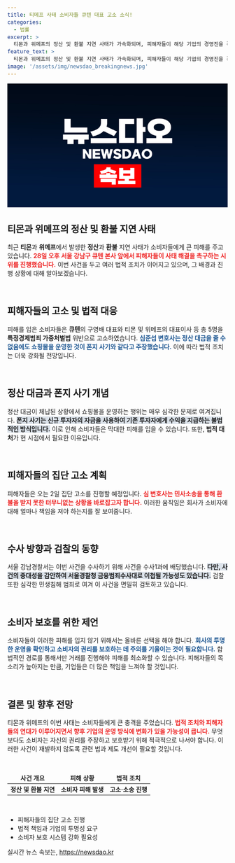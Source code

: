 ```yaml
---
title: 티메프 사태 소비자들 큐텐 대표 고소 소식!
categories:
  - 법률
excerpt: >
  티몬과 위메프의 정산 및 환불 지연 사태가 가속화되며, 피해자들이 해당 기업의 경영진을 경찰에 고소했다. 이번 사건은 소비자 피해를 초래한 중대 범죄로 끊이지 않는 논란에 휘말리고 있다.
feature_text: >
  티몬과 위메프의 정산 및 환불 지연 사태가 가속화되며, 피해자들이 해당 기업의 경영진을 경찰에 고소했다. 이번 사건은 소비자 피해를 초래한 중대 범죄로 끊이지 않는 논란에 휘말리고 있다.
image: '/assets/img/newsdao_breakingnews.jpg'
---
```


<p><img src="/assets/img/newsdao_breakingnews.jpg" alt="firstkoreanews 속보" /></p>

<h2 data-ke-size="size26">티몬과 위메프의 정산 및 환불 지연 사태</h2>

<p data-ke-size="size16">최근 <b>티몬</b>과 <b>위메프</b>에서 발생한 <b>정산</b>과 <b>환불</b> 지연 사태가 소비자들에게 큰 피해를 주고 있습니다. <b><span style="color: #ee2323;">28일 오후 서울 강남구 큐텐 본사 앞에서 피해자들이 사태 해결을 촉구하는 시위를 진행했습니다.</span></b> 이번 사건을 두고 여러 법적 조치가 이어지고 있으며, 그 배경과 진행 상황에 대해 알아보겠습니다.</p>

<p data-ke-size="size16">&nbsp;</p>

<h2 data-ke-size="size26">피해자들의 고소 및 법적 대응</h2>

<p data-ke-size="size16">피해를 입은 소비자들은 <b>큐텐</b>의 구영배 대표와 티몬 및 위메프의 대표이사 등 총 5명을 <b>특정경제범죄 가중처벌법</b> 위반으로 고소하였습니다. <b><span style="color: #1a5490;">심준섭 변호사는 정산 대금을 줄 수 없음에도 쇼핑몰을 운영한 것이 폰지 사기와 같다고 주장했습니다.</span></b> 이에 따라 법적 조치는 더욱 강화될 전망입니다.</p>

<p data-ke-size="size16">&nbsp;</p>

<h2 data-ke-size="size26">정산 대금과 폰지 사기 개념</h2>

<p data-ke-size="size16">정산 대금이 체납된 상황에서 쇼핑몰을 운영하는 행위는 매우 심각한 문제로 여겨집니다. <b><span style="background-color: #21538527;">폰지 사기는 신규 투자자의 자금을 사용하여 기존 투자자에게 수익을 지급하는 불법적인 방식입니다.</span></b> 이로 인해 소비자들은 막대한 피해를 입을 수 있습니다. 또한, <b>법적 대처</b>가 현 시점에서 필요한 이유입니다.</p>

<p data-ke-size="size16">&nbsp;</p>

<h2 data-ke-size="size26">피해자들의 집단 고소 계획</h2>

<p data-ke-size="size16">피해자들은 오는 2일 집단 고소를 진행할 예정입니다. <b><span style="color: #ee2323;">심 변호사는 민사소송을 통해 환불을 받지 못한 터무니없는 상황을 바로잡고자 합니다.</span></b> 이러한 움직임은 회사가 소비자에 대해 얼마나 책임을 져야 하는지를 잘 보여줍니다.</p>

<p data-ke-size="size16">&nbsp;</p>

<h2 data-ke-size="size26">수사 방향과 검찰의 동향</h2>

<p data-ke-size="size16">서울 강남경찰서는 이번 사건을 수사하기 위해 사건을 수사1과에 배당했습니다. <b><span style="background-color: #21538527;">다만, 사건의 중대성을 감안하여 서울경찰청 금융범죄수사대로 이첩될 가능성도 있습니다.</span></b> 검찰 또한 심각한 민생침해 범죄로 여겨 이 사건을 면밀히 검토하고 있습니다.</p>

<p data-ke-size="size16">&nbsp;</p>

<h2 data-ke-size="size26">소비자 보호를 위한 제언</h2>

<p data-ke-size="size16">소비자들이 이러한 피해를 입지 않기 위해서는 올바른 선택을 해야 합니다. <b><span style="color: #1a5490;">회사의 투명한 운영을 확인하고 소비자의 권리를 보호하는 데 주의를 기울이는 것이 필요합니다.</span></b> 합법적인 경로를 통해서만 거래를 진행해야 피해를 최소화할 수 있습니다. 피해자들의 목소리가 높아지는 만큼, 기업들은 더 많은 책임을 느껴야 할 것입니다.</p>

<p data-ke-size="size16">&nbsp;</p>

<h2 data-ke-size="size26">결론 및 향후 전망</h2>

<p data-ke-size="size16">티몬과 위메프의 이번 사태는 소비자들에게 큰 충격을 주었습니다. <b><span style="color: #ee2323;">법적 조치와 피해자들의 연대가 이루어지면서 향후 기업의 운영 방식에 변화가 있을 가능성이 큽니다.</span></b> 무엇보다도 소비자는 자신의 권리를 주장하고 보호받기 위해 적극적으로 나서야 합니다. 이러한 사건이 재발하지 않도록 관련 법과 제도 개선이 필요할 것입니다.</p>

<p data-ke-size="size16">&nbsp;</p>

<table>
    <thead>
        <tr>
            <td style="text-align: center; height: 17px;"><b>사건 개요</b></td>
            <td style="text-align: center; height: 17px;"><b>피해 상황</b></td>
            <td style="text-align: center; height: 17px;"><b>법적 조치</b></td>
        </tr>
    </thead>
    <tbody>
        <tr>
            <td style="text-align: center; height: 17px;"><b>정산 및 환불 지연</b></td>
            <td style="text-align: center; height: 17px;"><b>소비자 피해 발생</b></td>
            <td style="text-align: center; height: 17px;"><b>고소·소송 진행</b></td>
        </tr>
    </tbody>
</table>

<p data-ke-size="size16">&nbsp;</p>

<ul>
    <li>피해자들의 집단 고소 진행</li>
    <li>법적 책임과 기업의 투명성 요구</li>
    <li>소비자 보호 시스템 강화 필요성</li>
</ul> 

<p data-ke-size="size16"></p>
실시간 뉴스 속보는, <a href="https://newsdao.kr" rel="dofollow">https://newsdao.kr</a>


